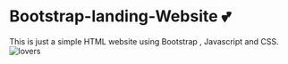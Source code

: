 # Bootstrap-landing-Website 💕
This is just a simple HTML website using Bootstrap , Javascript and CSS.
![lovers](https://github.com/Praize/Bootstrap-Demo-Website/assets/40473705/10068604-20c4-4625-8552-bb6460216edf)

